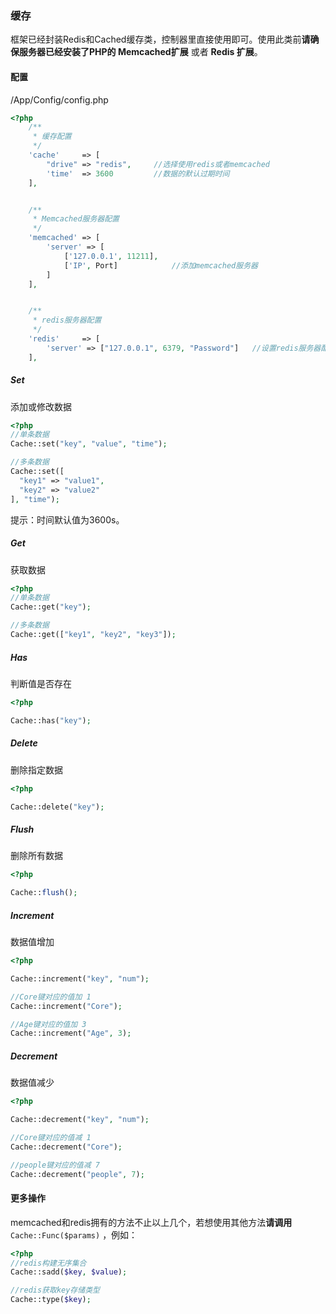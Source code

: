 ### 缓存

框架已经封装Redis和Cached缓存类，控制器里直接使用即可。使用此类前**请确保服务器已经安装了PHP的 Memcached扩展** 或者 **Redis 扩展**。



#### 配置

/App/Config/config.php

``` php
<?php
    /**
     * 缓存配置
     */
    'cache'     => [
        "drive" => "redis",		//选择使用redis或者memcached
        'time'  => 3600			//数据的默认过期时间
    ],


    /**
     * Memcached服务器配置
     */
    'memcached' => [
        'server' => [
            ['127.0.0.1', 11211],
          	['IP', Port]			//添加memcached服务器
        ]
    ],


    /**
     * redis服务器配置
     */
    'redis'     => [
        'server' => ["127.0.0.1", 6379, "Password"]   //设置redis服务器配置
    ],
```



##### Set

添加或修改数据

``` php
<?php
//单条数据
Cache::set("key", "value", "time");

//多条数据
Cache::set([
  "key1" => "value1",
  "key2" => "value2"
], "time");
```

提示：时间默认值为3600s。



##### Get

获取数据

``` php
<?php
//单条数据
Cache::get("key");

//多条数据
Cache::get(["key1", "key2", "key3"]);
```



##### Has

判断值是否存在

``` php
<?php

Cache::has("key");
```



##### Delete

删除指定数据

``` php
<?php

Cache::delete("key");
```



##### Flush

删除所有数据

``` php
<?php

Cache::flush();
```



##### Increment

数据值增加

``` php
<?php

Cache::increment("key", "num");

//Core键对应的值加 1
Cache::increment("Core");

//Age键对应的值加 3
Cache::increment("Age", 3);
```



##### Decrement

数据值减少

``` php
<?php

Cache::decrement("key", "num");

//Core键对应的值减 1
Cache::decrement("Core");

//people键对应的值减 7
Cache::decrement("people", 7);
```



#### 更多操作

memcached和redis拥有的方法不止以上几个，若想使用其他方法**请调用** `Cache::Func($params)` ，例如：

``` php
<?php
//redis构建无序集合
Cache::sadd($key, $value);

//redis获取key存储类型
Cache::type($key);
```